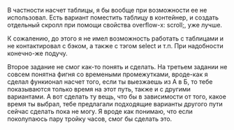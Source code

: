 В частности насчет таблицы, я бы вообще при возможности ее не использовал. Есть вариант поместить таблицу в контейнер, и создать отдельный скролл при помощи свойства overflow-x: scroll;, уже лучше. 

К сожалению, до этого я не имел возможность работать с таблицами и не контактировал с бэком, а также с тэгом select и т.п. При надобности конечно-же подучу.

Второе задание не смог как-то понять и сделать.
На третьем задании не совсем понятна фигня со времеными промежутками, вроде-как я сделал функионал насчет того, если ты выезжаешь из А в Б, то тебе показываются только время на этот путь, также и с другими вариантами. А вот сделать ту вещь, что бы в зависимости от того, какое время ты выбрал, тебе предлагали подходящие варианты другого пути сейчас сделать пока не могу. Я вроде как понимаю, что если поколупаюсь пару тройку часов, смог бы сделать это.
